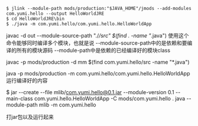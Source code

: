 ```shell
$ jlink --module-path mods/production:"$JAVA_HOME"/jmods --add-modules com.yumi.hello --output HelloWorldJRE
$ cd HelloWorldJRE\bin
$ ./java -m com.yumi.hello/com.yumi.hello.HelloWorldApp
```



javac -d out --module-source-path "./*/src" $(find . -name "*.java")
使用这个命令能够同时编译多个模块，也就是说
--module-source-path中的是依赖和要编译的所有的模块源码
--module-path中是依赖的已经编译好的模块class

javac -p mods/production  -d mm $(find com.yumi.hello/src -name "*.java")

java -p mods/production -m com.yumi.hello/com.yumi.hello.HelloWorldApp
运行编译好的内容


$ jar --create --file mlib/com.yumi.hello@0.1.jar
--module-version 0.1
--main-class com.yumi.hello.HelloWorldApp
-C mods/com.yumi.hello .
java --module-path mlib -m com.yumi.hello

打jar包以及运行起来